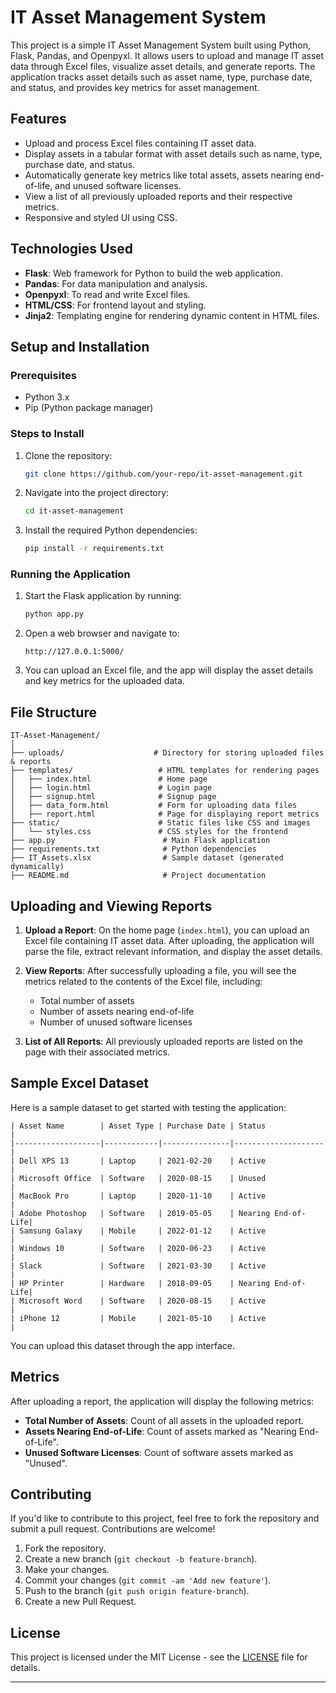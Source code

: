 

# IT Asset Management System

This project is a simple IT Asset Management System built using Python, Flask, Pandas, and Openpyxl. It allows users to upload and manage IT asset data through Excel files, visualize asset details, and generate reports. The application tracks asset details such as asset name, type, purchase date, and status, and provides key metrics for asset management.

## Features

- Upload and process Excel files containing IT asset data.
- Display assets in a tabular format with asset details such as name, type, purchase date, and status.
- Automatically generate key metrics like total assets, assets nearing end-of-life, and unused software licenses.
- View a list of all previously uploaded reports and their respective metrics.
- Responsive and styled UI using CSS.

## Technologies Used

- **Flask**: Web framework for Python to build the web application.
- **Pandas**: For data manipulation and analysis.
- **Openpyxl**: To read and write Excel files.
- **HTML/CSS**: For frontend layout and styling.
- **Jinja2**: Templating engine for rendering dynamic content in HTML files.

## Setup and Installation

### Prerequisites

- Python 3.x
- Pip (Python package manager)

### Steps to Install

1. Clone the repository:
   ```bash
   git clone https://github.com/your-repo/it-asset-management.git
   ```

2. Navigate into the project directory:
   ```bash
   cd it-asset-management
   ```

3. Install the required Python dependencies:
   ```bash
   pip install -r requirements.txt
   ```

### Running the Application

1. Start the Flask application by running:
   ```bash
   python app.py
   ```

2. Open a web browser and navigate to:
   ```
   http://127.0.0.1:5000/
   ```

3. You can upload an Excel file, and the app will display the asset details and key metrics for the uploaded data.

## File Structure

```
IT-Asset-Management/
│
├── uploads/                    # Directory for storing uploaded files & reports
├── templates/                   # HTML templates for rendering pages
│   ├── index.html               # Home page
│   ├── login.html               # Login page
│   ├── signup.html              # Signup page
│   ├── data_form.html           # Form for uploading data files
│   ├── report.html              # Page for displaying report metrics
├── static/                      # Static files like CSS and images
│   └── styles.css               # CSS styles for the frontend
├── app.py                        # Main Flask application
├── requirements.txt              # Python dependencies
├── IT_Assets.xlsx                # Sample dataset (generated dynamically)
├── README.md                     # Project documentation
```

## Uploading and Viewing Reports

1. **Upload a Report**: On the home page (`index.html`), you can upload an Excel file containing IT asset data. After uploading, the application will parse the file, extract relevant information, and display the asset details.
   
2. **View Reports**: After successfully uploading a file, you will see the metrics related to the contents of the Excel file, including:
   - Total number of assets
   - Number of assets nearing end-of-life
   - Number of unused software licenses
   
3. **List of All Reports**: All previously uploaded reports are listed on the page with their associated metrics.

## Sample Excel Dataset

Here is a sample dataset to get started with testing the application:

```plaintext
| Asset Name        | Asset Type | Purchase Date | Status             |
|-------------------|------------|---------------|--------------------|
| Dell XPS 13       | Laptop     | 2021-02-20    | Active             |
| Microsoft Office  | Software   | 2020-08-15    | Unused             |
| MacBook Pro       | Laptop     | 2020-11-10    | Active             |
| Adobe Photoshop   | Software   | 2019-05-05    | Nearing End-of-Life|
| Samsung Galaxy    | Mobile     | 2022-01-12    | Active             |
| Windows 10        | Software   | 2020-06-23    | Active             |
| Slack             | Software   | 2021-03-30    | Active             |
| HP Printer        | Hardware   | 2018-09-05    | Nearing End-of-Life|
| Microsoft Word    | Software   | 2020-08-15    | Active             |
| iPhone 12         | Mobile     | 2021-05-10    | Active             |
```

You can upload this dataset through the app interface.

## Metrics

After uploading a report, the application will display the following metrics:

- **Total Number of Assets**: Count of all assets in the uploaded report.
- **Assets Nearing End-of-Life**: Count of assets marked as "Nearing End-of-Life".
- **Unused Software Licenses**: Count of software assets marked as "Unused".

## Contributing

If you'd like to contribute to this project, feel free to fork the repository and submit a pull request. Contributions are welcome!

1. Fork the repository.
2. Create a new branch (`git checkout -b feature-branch`).
3. Make your changes.
4. Commit your changes (`git commit -am 'Add new feature'`).
5. Push to the branch (`git push origin feature-branch`).
6. Create a new Pull Request.

## License

This project is licensed under the MIT License - see the [LICENSE](LICENSE) file for details.

---
